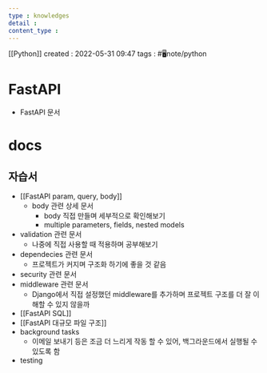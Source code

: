 ```yaml
---
type : knowledges
detail : 
content_type :
---
```


[[Python]]
created : 2022-05-31 09:47
tags : #🖥️note/python 

# FastAPI
- FastAPI 문서

# docs

## 자습서
- [[FastAPI param, query, body]]
	- body 관련 상세 문서
		- body 직접 만들며 세부적으로 확인해보기
		- multiple parameters, fields, nested models
- validation 관련 문서
	- 나중에 직접 사용할 때 적용하며 공부해보기
- dependecies 관련 문서
	- 프로젝트가 커지며 구조화 하기에 좋을 것 같음
- security 관련 문서
- middleware 관련 문서
	- Django에서 직접 설정했던 middleware를 추가하며 프로젝트 구조를 더 잘 이해할 수 있지 않을까
- [[FastAPI SQL]]
- [[FastAPI 대규모 파일 구조]]
- background tasks
	- 이메일 보내기 등은 조금 더 느리게 작동 할 수 있어, 백그라운드에서 실행될 수 있도록 함
- testing